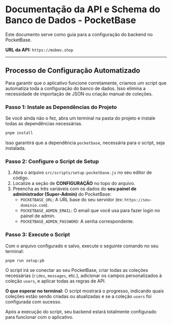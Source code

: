 # Documentação da API e Schema do Banco de Dados - PocketBase

Este documento serve como guia para a configuração do backend no PocketBase.

**URL da API:** `https://mobmv.shop`

---

## Processo de Configuração Automatizado

Para garantir que o aplicativo funcione corretamente, criamos um script que automatiza toda a configuração do banco de dados. Isso elimina a necessidade de importação de JSON ou criação manual de coleções.

### Passo 1: Instale as Dependências do Projeto

Se você ainda não o fez, abra um terminal na pasta do projeto e instale todas as dependências necessárias.
```bash
pnpm install
```
Isso garantirá que a dependência `pocketbase`, necessária para o script, seja instalada.

### Passo 2: Configure o Script de Setup

1.  Abra o arquivo `src/scripts/setup-pocketbase.js` no seu editor de código.
2.  Localize a seção de **CONFIGURAÇÃO** no topo do arquivo.
3.  Preencha as três variáveis com os dados do **seu painel de administrador (Super-Admin)** do PocketBase:
    *   `POCKETBASE_URL`: A URL base do seu servidor (ex: `https://seu-dominio.com`).
    *   `POCKETBASE_ADMIN_EMAIL`: O email que você usa para fazer login no painel de admin.
    *   `POCKETBASE_ADMIN_PASSWORD`: A senha correspondente.

### Passo 3: Execute o Script

Com o arquivo configurado e salvo, execute o seguinte comando no seu terminal:

```bash
pnpm run setup:pb
```

O script irá se conectar ao seu PocketBase, criar todas as coleções necessárias (`rides`, `messages`, etc.), adicionar os campos personalizados à coleção `users`, e aplicar todas as regras de API.

**O que esperar no terminal:**
O script mostrará o progresso, indicando quais coleções estão sendo criadas ou atualizadas e se a coleção `users` foi configurada com sucesso.

Após a execução do script, seu backend estará totalmente configurado para funcionar com o aplicativo.

